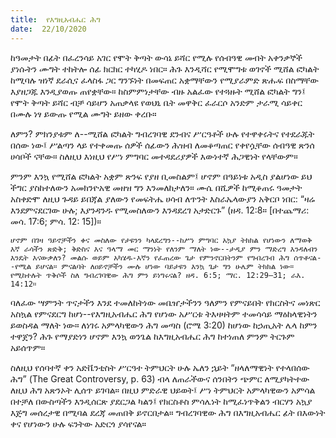 ```yaml
---
title:  የእግዚአብሔር ሕግ
date:  22/10/2020
---
```


ከዓመታት በፊት በፈረንሳይ አገር የሞት ቅጣት ውሳኔ ይሻር የሚሉ የሰብዓዊ መብት አቀንቃኞች ያነሱትን ሙግት ተከትሎ ሰፊ ክርክር ተካሂዶ ነበር። ሕጉ እንዲሻር የሚሞግቱ ወገኖች ሚሸል ፎካልት ከሚባሉ ዝነኛ ደራሲና ፈላስፋ ጋር ግንኙነት በመፍጠር አቋማቸውን የሚያራምድ ጽሑፍ በስማቸው እያዘጋጁ እንዲያወጡ ጠየቋቸው። ከስምምነታቸው ብዙ አልፈው የተጓዙት ሚሸል ፎካልት ግን፤ የሞት ቅጣት ይሻር ብቻ ሳይሆን አጠቃላዩ የወህኒ ቤት መዋቅር ፈራርሶ አንድም ታራሚ ሳይቀር በሙሉ ነፃ ይውጡ የሚል ሙግት ይዘው ቀረቡ።

ለምን? ምክንያቱም ለ--ሚሸል ፎካልት ግብረገባዊ ደንብና ሥርዓቶች ሁሉ የተዋቀሩትና የተደራጁት በሰው ነው፤ ሥልጣን ላይ የተቀመጡ ሰዎች ሰፊውን ሕዝብ ለመቆጣጠር የቀየሷቸው ሰብዓዊ ጽንሰ ሀሳቦች ናቸው። ስለዚህ እነዚህ የሥነ ምግባር መተዳደሪያዎች እውነተኛ ሕጋዊነት የላቸውም።

ምንም እንኳ የሚሸል ፎካልት አቋም ጽንፍ የያዘ ቢመስልም፤ ሆኖም በዓይነቱ አዲስ ያልሆነው ይህ ችግር ያስከተለውን አመክንዮአዊ መዘዝ ግን እንመለከታለን። ሙሴ በሺዎች ከሚቆጠሩ ዓመታት አስቀድሞ ለዚህ ጉዳይ ይበጃል ያለውን የመፍትሔ ሀሳብ ለጥንት እስራኤላውያን አቅርቦ ነበር: “ዛሬ እንደምናደርገው ሁሉ; እያንዳንዱ የሚመስለውን እንዳደረገ አታድርጉ” (ዘዳ. 12:8። [በተጨማሪ: መሳ. 17:6; ምሳ. 12: 15])።

`ሆኖም በገዛ ዓይኖቻችን ቀና መስለው የታዩንን ካላደረግን--ከሥነ ምግባር አኳያ ትክክል የሆነውን ለማወቅ እኛ ራሳችን ጽድቅ; ቅድስና እና ዓላማ መር ማንነት የለንም ማለት ነው--ታዲያ ምን ማድረግ እንዳለብን እንዴት እናውቃለን? መልሱ ወይም አካሄዱ-እኛን የፈጠረው ጌታ የምንኖርበትንም የግብረገብ ሕግ ሰጥቶናል--የሚል ይሆናል። ምናልባት ለዐይኖቻችን ሙሉ ሆነው ባይታዩን እንኳ ጌታ ግን ሁሌም ትክክል ነው። የሚከተሉት ጥቅሶች ስለ ግብረገባዊው ሕግ ምን ይነግሩናል? ዘዳ. 6:5; ማር. 12:29–31; ራእ. 14:12።`

ባለፈው ሣምንት ጥናታችን እንደ ተመለከትነው መቤዠታችንን ዓለምን የምናይበት የክርስትና መነጽር አስኳል የምናደርግ ከሆነ--የእግዚአብሔር ሕግ የሆነው አሥርቱ ትእዛዛትም ተመሳሳይ ማዕከላዊነትን ይወስዳል ማለት ነው። ለነገሩ አምላካዊውን ሕግ መጣስ (ሮሜ 3:20) ከሆነው ከኃጢአት ሌላ ከምን ተዋጀን? ሕጉ የማያድነን ሆኖም እንኳ ወንጌል ከእግዚአብሔር ሕግ ከተነጠለ ምንም ትርጉም አይሰጥም።

ስለዚህ የሰባተኛ ቀን አድቬንቲስት ሥርዓተ ትምህርት ሁሉ ኤለን ኋይት “ዘላለማዊነት የተላበሰው ሕግ” (The Great Controversy, p. 63) ብላ ለጠራችውና ሰንበትን ጭምር ለሚያካትተው ለዚህ ሕግ አጽንኦት ሊሰጥ ይገባል። በዚህ ምድራዊ ህይወት፤ ሥነ ትምህርት አምላካዊውን አምሳል በተቻለ በውስጣችን እንዲሰርጽ ያደርጋል ካልን፤ የክርስቶስ ምሳሌነት ከሚፈነጥቅልን ብርሃን አኳያ እጅግ መሰረታዊ በሚባል ደረጃ መጠበቅ ይኖርበታል። ግብረገባዊው ሕግ በእግዚአብሔር ፊት በእውነት ቀና የሆነውን ሁሉ ፍንትው አድርጎ ያሳየናል።